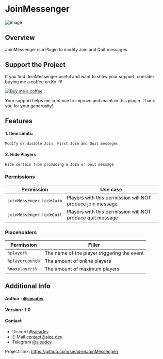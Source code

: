 # JoinMessenger

![image](https://github.com/sieadev/JoinMessenger/assets/69807609/f3300e3d-bb86-4664-bb84-0a7f3d0a77fb)

## Overview
JoinMessenger is a Plugin to modify Join and Quit messages

## Support the Project
If you find JoinMessenger useful and want to show your support, consider buying me a coffee on Ko-fi!

[![Buy me a coffee](https://img.shields.io/badge/Buy%20me%20a%20coffee-Donate%20now-orange.svg)](https://ko-fi.com/sieadev)

Your support helps me continue to improve and maintain this plugin. Thank you for your generosity!

## Features
#### 1. Item Limits:
```Modify or disable Join, First Join and Quit messeges```

#### 2. Hide Players
```Hide certain from producing a Join or Quit message```

### Permissions
| Permission                         | Use case                                                   |
|------------------------------------|------------------------------------------------------------|
| `joinMessenger.hideJoin`           | Players with this permission will NOT produce join message |
| `joinMessenger.hideQuit`           | Players with this permission will NOT produce quit message |

### Placeholders
| Permission      | Filler                                      |
|-----------------|---------------------------------------------|
| `%player%`      | The name of the player triggering the event |
| `%playercount%` | The amount of online players                |
| `%maxplayers%`  | The amount of maximum players               |

## Additional Info

#### Author : [@sieadev](https://www.github.com/sieadev)

#### Version : 1.0

#### Contact
- Discord [@sieadev](dsc.gg/siea)
- E-Mail contact@siea.dev
- Telegram [@sieadev](t.me/sieadev)

Project Link: https://github.com/sieadev/JoinMessenger/
